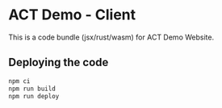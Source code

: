 # ACT Demo - Client

This is a code bundle (jsx/rust/wasm) for ACT Demo Website.

## Deploying the code

```sh
npm ci
npm run build
npm run deploy
```
